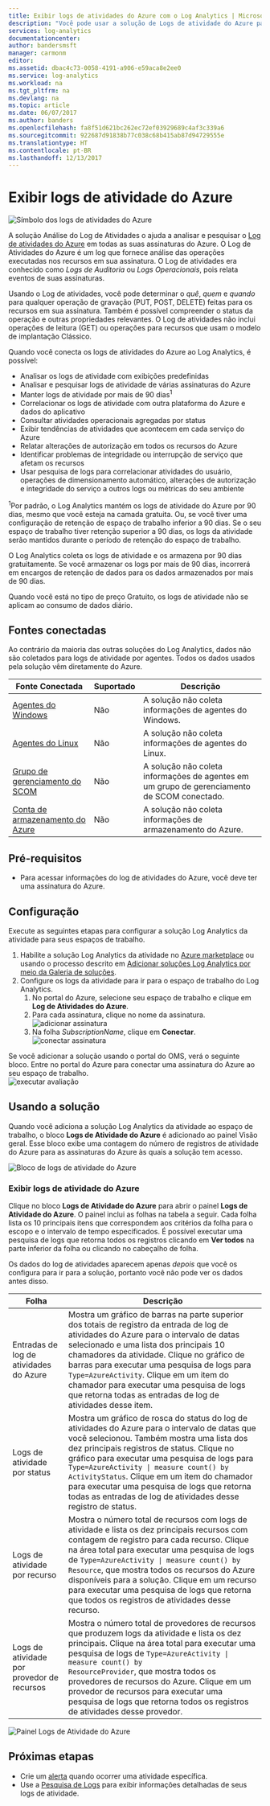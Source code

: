 ```yaml
---
title: Exibir logs de atividades do Azure com o Log Analytics | Microsoft Docs
description: "Você pode usar a solução de Logs de atividade do Azure para analisar e pesquisar o log de atividades do Azure em todas as suas assinaturas do Azure."
services: log-analytics
documentationcenter: 
author: bandersmsft
manager: carmonm
editor: 
ms.assetid: dbac4c73-0058-4191-a906-e59aca8e2ee0
ms.service: log-analytics
ms.workload: na
ms.tgt_pltfrm: na
ms.devlang: na
ms.topic: article
ms.date: 06/07/2017
ms.author: banders
ms.openlocfilehash: fa8f51d621bc262ec72ef03929689c4af3c339a6
ms.sourcegitcommit: 922687d91838b77c038c68b415ab87d94729555e
ms.translationtype: HT
ms.contentlocale: pt-BR
ms.lasthandoff: 12/13/2017
---
```

# <a name="view-azure-activity-logs"></a>Exibir logs de atividade do Azure

![Símbolo dos logs de atividades do Azure](./media/log-analytics-activity/activity-log-analytics.png)

A solução Análise do Log de Atividades o ajuda a analisar e pesquisar o [Log de atividades do Azure](../monitoring-and-diagnostics/monitoring-overview-activity-logs.md) em todas as suas assinaturas do Azure. O Log de Atividades do Azure é um log que fornece análise das operações executadas nos recursos em sua assinatura. O Log de atividades era conhecido como *Logs de Auditoria* ou *Logs Operacionais*, pois relata eventos de suas assinaturas.

Usando o Log de atividades, você pode determinar o *quê*, *quem* e *quando* para qualquer operação de gravação (PUT, POST, DELETE) feitas para os recursos em sua assinatura. Também é possível compreender o status da operação e outras propriedades relevantes. O Log de atividades não inclui operações de leitura (GET) ou operações para recursos que usam o modelo de implantação Clássico.

Quando você conecta os logs de atividades do Azure ao Log Analytics, é possível:

- Analisar os logs de atividade com exibições predefinidas
- Analisar e pesquisar logs de atividade de várias assinaturas do Azure
- Manter logs de atividade por mais de 90 dias<sup>1</sup>
- Correlacionar os logs de atividade com outra plataforma do Azure e dados do aplicativo
- Consultar atividades operacionais agregadas por status
- Exibir tendências de atividades que acontecem em cada serviço do Azure
- Relatar alterações de autorização em todos os recursos do Azure
- Identificar problemas de integridade ou interrupção de serviço que afetam os recursos
- Usar pesquisa de logs para correlacionar atividades do usuário, operações de dimensionamento automático, alterações de autorização e integridade do serviço a outros logs ou métricas do seu ambiente

<sup>1</sup>Por padrão, o Log Analytics mantém os logs de atividade do Azure por 90 dias, mesmo que você esteja na camada gratuita. Ou, se você tiver uma configuração de retenção de espaço de trabalho inferior a 90 dias. Se o seu espaço de trabalho tiver retenção superior a 90 dias, os logs da atividade serão mantidos durante o período de retenção do espaço de trabalho.

O Log Analytics coleta os logs de atividade e os armazena por 90 dias gratuitamente. Se você armazenar os logs por mais de 90 dias, incorrerá em encargos de retenção de dados para os dados armazenados por mais de 90 dias.

Quando você está no tipo de preço Gratuito, os logs de atividade não se aplicam ao consumo de dados diário.

## <a name="connected-sources"></a>Fontes conectadas

Ao contrário da maioria das outras soluções do Log Analytics, dados não são coletados para logs de atividade por agentes. Todos os dados usados pela solução vêm diretamente do Azure.

| Fonte Conectada | Suportado | Descrição |
| --- | --- | --- |
| [Agentes do Windows](log-analytics-windows-agent.md) | Não | A solução não coleta informações de agentes do Windows. |
| [Agentes do Linux](log-analytics-linux-agents.md) | Não | A solução não coleta informações de agentes do Linux. |
| [Grupo de gerenciamento do SCOM](log-analytics-om-agents.md) | Não | A solução não coleta informações de agentes em um grupo de gerenciamento de SCOM conectado. |
| [Conta de armazenamento do Azure](log-analytics-azure-storage.md) | Não | A solução não coleta informações de armazenamento do Azure. |

## <a name="prerequisites"></a>Pré-requisitos

- Para acessar informações do log de atividades do Azure, você deve ter uma assinatura do Azure.

## <a name="configuration"></a>Configuração

Execute as seguintes etapas para configurar a solução Log Analytics da atividade para seus espaços de trabalho.

1. Habilite a solução Log Analytics da atividade no [Azure marketplace](https://azuremarketplace.microsoft.com/marketplace/apps/Microsoft.AzureActivityOMS?tab=Overview) ou usando o processo descrito em [Adicionar soluções Log Analytics por meio da Galeria de soluções](log-analytics-add-solutions.md).
2. Configure os logs da atividade para ir para o espaço de trabalho do Log Analytics.
    1. No portal do Azure, selecione seu espaço de trabalho e clique em **Log de Atividades do Azure**.
    2. Para cada assinatura, clique no nome da assinatura.  
        ![adicionar assinatura](./media/log-analytics-activity/add-subscription.png)
    3. Na folha *SubscriptionName*, clique em **Conectar**.  
        ![conectar assinatura](./media/log-analytics-activity/subscription-connect.png)

Se você adicionar a solução usando o portal do OMS, verá o seguinte bloco. Entre no portal do Azure para conectar uma assinatura do Azure ao seu espaço de trabalho.  
![executar avaliação](./media/log-analytics-activity/tile-performing-assessment.png)

## <a name="using-the-solution"></a>Usando a solução

Quando você adiciona a solução Log Analytics da atividade ao espaço de trabalho, o bloco **Logs de Atividade do Azure** é adicionado ao painel Visão geral. Esse bloco exibe uma contagem do número de registros de atividade do Azure para as assinaturas do Azure às quais a solução tem acesso.

![Bloco de logs de atividade do Azure](./media/log-analytics-activity/azure-activity-logs-tile.png)

### <a name="view-azure-activity-logs"></a>Exibir logs de atividade do Azure

Clique no bloco **Logs de Atividade do Azure** para abrir o painel **Logs de Atividade do Azure**. O painel inclui as folhas na tabela a seguir. Cada folha lista os 10 principais itens que correspondem aos critérios da folha para o escopo e o intervalo de tempo especificados. É possível executar uma pesquisa de logs que retorna todos os registros clicando em **Ver todos** na parte inferior da folha ou clicando no cabeçalho de folha.

Os dados do log de atividades aparecem apenas *depois* que você os configura para ir para a solução, portanto você não pode ver os dados antes disso.

| Folha | Descrição |
| --- | --- |
| Entradas de log de atividades do Azure | Mostra um gráfico de barras na parte superior dos totais de registro da entrada de log de atividades do Azure para o intervalo de datas selecionado e uma lista dos principais 10 chamadores da atividade. Clique no gráfico de barras para executar uma pesquisa de logs para <code>Type=AzureActivity</code>. Clique em um item do chamador para executar uma pesquisa de logs que retorna todas as entradas de log de atividades desse item. |
| Logs de atividade por status | Mostra um gráfico de rosca do status do log de atividades do Azure para o intervalo de datas que você selecionou. Também mostra uma lista dos dez principais registros de status. Clique no gráfico para executar uma pesquisa de logs para <code>Type=AzureActivity &#124; measure count() by ActivityStatus</code>. Clique em um item do chamador para executar uma pesquisa de logs que retorna todas as entradas de log de atividades desse registro de status. |
| Logs de atividade por recurso | Mostra o número total de recursos com logs de atividade e lista os dez principais recursos com contagem de registro para cada recurso. Clique na área total para executar uma pesquisa de logs de <code>Type=AzureActivity &#124; measure count() by Resource</code>, que mostra todos os recursos do Azure disponíveis para a solução. Clique em um recurso para executar uma pesquisa de logs que retorna que todos os registros de atividades desse recurso. |
| Logs de atividade por provedor de recursos | Mostra o número total de provedores de recursos que produzem logs da atividade e lista os dez principais. Clique na área total para executar uma pesquisa de logs de <code>Type=AzureActivity &#124; measure count() by ResourceProvider</code>, que mostra todos os provedores de recursos do Azure. Clique em um provedor de recursos para executar uma pesquisa de logs que retorna todos os registros de atividades desse provedor. |

![Painel Logs de Atividade do Azure](./media/log-analytics-activity/activity-log-dash.png)

## <a name="next-steps"></a>Próximas etapas

- Crie um [alerta](log-analytics-alerts-creating.md) quando ocorrer uma atividade específica.
- Use a [Pesquisa de Logs](log-analytics-log-searches.md) para exibir informações detalhadas de seus logs de atividade.
